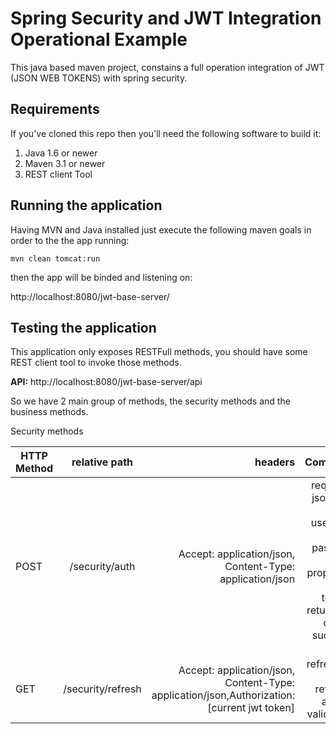 # Spring Security and JWT Integration Operational Example

This java based maven project, constains a full operation integration of JWT (JSON WEB TOKENS) with spring security.

## Requirements

If you've cloned this repo then you'll need the following software to build it:

1. Java 1.6 or newer
2. Maven 3.1 or newer
3. REST client Tool

## Running the application

Having  MVN and Java installed just execute the following maven goals in order to the the app running:

`mvn clean tomcat:run`

then the app will be binded and listening on:

http://localhost:8080/jwt-base-server/

## Testing the application

This application only exposes RESTFull methods, you should have some REST client tool to invoke those methods. 

**API:** http://localhost:8080/jwt-base-server/api

So we have 2 main group of methods, the security methods and the business methods.

Security methods

| HTTP Method| relative path| headers | Comments |
| ------------- |:-------------:| -----:| -----:|
| POST | /security/auth | Accept: application/json, Content-Type: application/json | requires a json body with username and password as properties. A new token is returned in case of succesful login  |
| GET | /security/refresh | Accept: application/json, Content-Type: application/json,Authorization: [current jwt token] | refresh the token returning another valid token|
